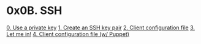 # 0x0B. SSH

[0. Use a private key](./0-use_a_private_key)
[1. Create an SSH key pair](./1-create_ssh_key_pair)
[2. Client configuration file](./2-ssh_config)
[3. Let me in!]()
[4. Client configuration file (w/ Puppet)](./100-puppet_ssh_config.pp)